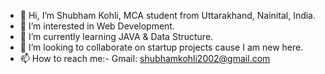 - 👋 Hi, I’m Shubham Kohli, MCA student from Uttarakhand, Nainital, India.
- 👀 I’m interested in Web Development.
- 🌱 I’m currently learning JAVA & Data Structure.
- 💞️ I’m looking to collaborate on startup projects cause I am new here.
- 📫 How to reach me:- Gmail: shubhamkohli2002@gmail.com

<!---
kohli8081/kohli8081 is a ✨ special ✨ repository because its `README.md` (this file) appears on your GitHub profile.
You can click the Preview link to take a look at your changes.
--->

